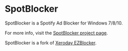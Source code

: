 SpotBlocker
=========

SpotBlocker is a Spotify Ad Blocker for Windows 7/8/10.

For more info, visit the [SpotBlocker project page][1].

SpotBlocker is a fork of [Xeroday EZBlocker][2].

  [1]: https://theeyeofbrows.github.io/SpotBlocker/
  [2]: http://www.ericzhang.me/projects/spotify-ad-blocker-ezblocker/
